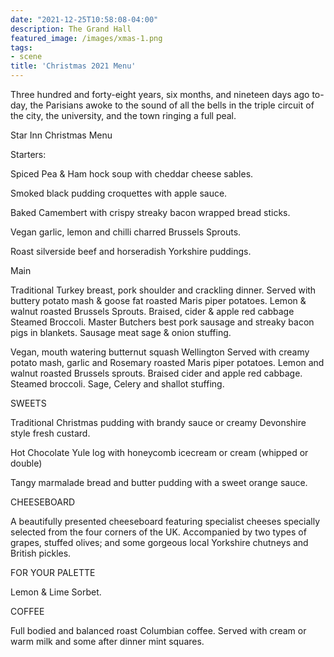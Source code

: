 ```yaml
---
date: "2021-12-25T10:58:08-04:00"
description: The Grand Hall
featured_image: /images/xmas-1.png
tags:
- scene
title: 'Christmas 2021 Menu'
---
```


Three hundred and forty-eight years, six months, and nineteen days ago
to-day, the Parisians awoke to the sound of all the bells in the triple
circuit of the city, the university, and the town ringing a full peal.

Star Inn Christmas Menu

Starters: 

Spiced Pea & Ham hock soup with cheddar cheese sables. 

Smoked black pudding croquettes with apple sauce. 

Baked Camembert with crispy streaky bacon wrapped bread sticks. 

Vegan garlic, lemon and chilli charred Brussels Sprouts. 

Roast silverside beef and horseradish Yorkshire puddings. 

Main 

Traditional Turkey breast, pork shoulder and crackling dinner. 
Served with buttery potato mash & goose fat roasted Maris piper potatoes. 
Lemon & walnut roasted Brussels Sprouts. 
Braised, cider & apple red cabbage 
Steamed Broccoli. 
Master Butchers best pork sausage and streaky bacon pigs in blankets. 
Sausage meat sage & onion stuffing. 

Vegan, mouth watering butternut squash Wellington
Served with creamy potato mash, garlic and Rosemary roasted Maris piper potatoes. 
Lemon and walnut roasted Brussels sprouts. 
Braised cider and apple red cabbage. 
Steamed broccoli. 
Sage, Celery and shallot stuffing. 


SWEETS 

Traditional Christmas pudding with brandy sauce or creamy Devonshire style fresh custard. 

Hot Chocolate Yule log with honeycomb icecream or cream (whipped or double) 

Tangy marmalade bread and butter pudding with a sweet orange sauce. 

CHEESEBOARD

A beautifully presented cheeseboard featuring specialist cheeses specially selected from the four corners of the UK. Accompanied by two types of grapes, stuffed olives; and some gorgeous local Yorkshire chutneys and British pickles. 

FOR YOUR PALETTE 

Lemon & Lime Sorbet. 

COFFEE

Full bodied and balanced roast Columbian coffee. Served with cream or warm milk and some after dinner mint squares.